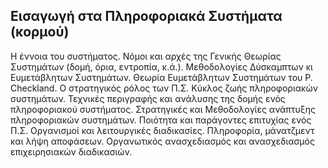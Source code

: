 
## Εισαγωγή στα Πληροφοριακά Συστήματα (κορμού)

Η έννοια του συστήματος. Νόμοι και αρχές της Γενικής Θεωρίας Συστημάτων (δομή, όρια, εντροπία, κ.ά.). Μεθοδολογίες Δύσκαμπτων κι Ευμετάβλητων Συστημάτων. Θεωρία Ευμετάβλητων Συστημάτων του P. Checkland. Ο στρατηγικός ρόλος των Π.Σ. Κύκλος ζωής πληροφοριακών συστημάτων. Τεχνικές περιγραφής και ανάλυσης της δομής ενός πληροφοριακού συστήματος. Στρατηγικές και Μεθοδολογίες ανάπτυξης πληροφοριακών συστημάτων. Ποιότητα και παράγοντες επιτυχίας ενός Π.Σ. Οργανισμοί και λειτουργικές διαδικασίες. Πληροφορία, μάνατζμεντ και λήψη αποφάσεων. Οργανωτικός ανασχεδιασμός και ανασχεδιασμός επιχειρησιακών διαδικασιών.
